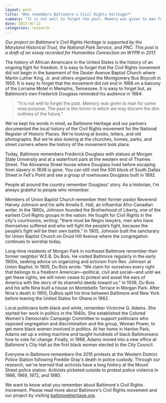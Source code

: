 ```yaml
---
layout: post
title: "Who remembers Baltimore's Civil Rights heritage?"
summary: "It is not well to forget the past. Memory was given to man for some wise purpose. The past is the mirror in which we may discern the dim outlines of the future."
date: 2017-07-11
categories: research
---
```


*Our project on Baltimore's Civil Rights Heritage is supported by the Maryland Historical Trust, the National Park Service, and PNC. This post is a draft of an essay recorded for Humanities Connection on WYPR in 2017.*

The history of African Americans in the United States is the history of an ongoing fight for freedom. It is easy to forget that the Civil Rights movement did not begin in the basement of the Dexter Avenue Baptist Church where Martin Luther King, Jr. and others organized the Montgomery Bus Boycott in 1955. It is easy to forget that the movement did not end in 1968 on a balcony of the Lorraine Motel in Memphis, Tennessee. It is easy to forget but, as Baltimore’s own Frederick Douglass reminded his audience in 1884:

> "It is not well to forget the past. Memory was given to man for some wise purpose. The past is the mirror in which we may discern the dim outlines of the future."

We've kept his words in mind, as Baltimore Heritage and our partners documented the local history of the Civil Rights movement for the National Register of Historic Places. We're looking at books, letters, and old photographs. But we're also looking at the churches, homes, parks, and street corners where the history of the movement took place.

Today, Baltimore remembers Frederick Douglass with statues at Morgan State University and at a waterfront park at the western end of Thames Street. The Aliceanna Street house where Douglass lived before escaping from slavery in 1838 is gone. You can still visit the 500 block of South Dallas Street in Fell's Point and see a group of rowhouses Douglass built in 1892.

People all around the country remember Douglass' story. As a historian, I'm always grateful to people who remember.

Members of Union Baptist Church remember their former pastor Reverend Harvey Johnson and his wife Amelia E. Hall, an influential Afro-Canadian writer. In the 1880s, Johnson founded the Brotherhood of Liberty, one of the earliest Civil Rights groups in the nation. He fought for Civil Rights in the city's courtrooms, writing: "there must be Negro lawyers, men who have themselves suffered and who will fight the people’s fight, because the people’s fight will be their own battle." In 1905, Johnson built the sancturary for Union Baptist Church on Druid Hill Avenue where the congregation continues to worship today.

Long-time residents of Morgan Park in northeast Baltimore remember their former neighbor W.E.B. Du Bois. He visited Baltimore regularly in the early 1900s, seeking advice on organizing and activism from Rev. Johnson at Union Baptist. In 1905, Du Bois wrote: "We claim for ourselves every right that belongs to a freeborn American—political, civil and social—and until we get these rights, we will never cease to protest and assail the ears of America with the story of its shameful deeds toward us." In 1939, Du Bois and his wife Nina built a house on Montebello Terrace in Morgan Park. After Nina's death in 1950, DuBois split his time between Baltimore and New York before leaving the United States for Ghana in 1962.

Local politicians both black and white, remember Victorine Q. Adams. She started her work in politics in the 1940s. She established the Colored Women's Democratic Campaign Committee to support politicians who opposed segregation and discrimination and the group, Woman Power, to get more black women involved in politics. At her home in Hanlon Park, Adams set up a voting machine and taught hundreds of black Baltimoreans how to vote for change. Finally, in 1968, Adams moved into a new office at Baltimore's City Hall as the first black woman elected to the City Council.

Everyone in Baltimore remembers the 2015 protests at the Western District Police Station following Freddie Gray's death in police custody. Through our research, we've learned that activists have a long history at the Mount Street police station. Activists picketed outside to protest police violence in 1966, 1969, 1972, and 1980.

We want to know what you remember about Baltimore's Civil Rights movement. Please read more about Baltimore's Civil Rights movement and our project by visiting [baltimoreheritage.org](https://baltimoreheritage.org/).